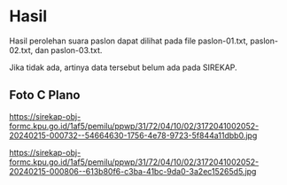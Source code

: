 # Hasil

Hasil perolehan suara paslon dapat dilihat pada file paslon-01.txt, paslon-02.txt, dan paslon-03.txt.

Jika tidak ada, artinya data tersebut belum ada pada SIREKAP.

## Foto C Plano

https://sirekap-obj-formc.kpu.go.id/1af5/pemilu/ppwp/31/72/04/10/02/3172041002052-20240215-000732--54664630-1756-4e78-9723-5f844a11dbb0.jpg

https://sirekap-obj-formc.kpu.go.id/1af5/pemilu/ppwp/31/72/04/10/02/3172041002052-20240215-000806--613b80f6-c3ba-41bc-9da0-3a2ec15265d5.jpg
